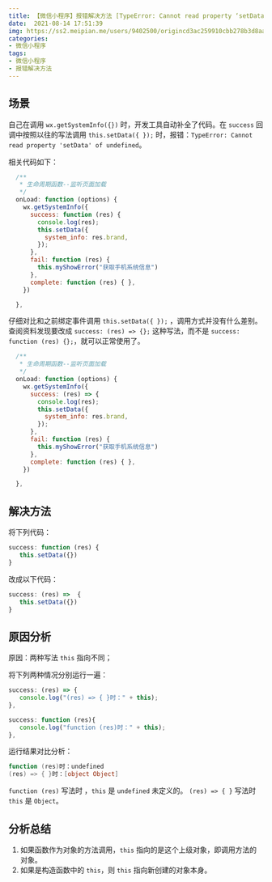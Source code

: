 ```yaml
---
title: 【微信小程序】报错解决方法 [TypeError: Cannot read property ‘setData‘ of undefined]
date:  2021-08-14 17:51:39
img: https://ss2.meipian.me/users/9402500/origincd3ac259910cbb278b3d8aae6a1bbea4.jpg?imageView2/2/w/750/h/1400/q/80
categories: 
- 微信小程序
tags:
- 微信小程序
- 报错解决方法
---
```


## 场景
自己在调用 `wx.getSystemInfo({})` 时，开发工具自动补全了代码。在 `success` 回调中按照以往的写法调用 `this.setData({ });` 时，报错：`TypeError: Cannot read property 'setData' of undefined`。

相关代码如下：

```javascript
  /**
   * 生命周期函数--监听页面加载
   */
  onLoad: function (options) {
    wx.getSystemInfo({
      success: function (res) {
        console.log(res);
        this.setData({
          system_info: res.brand,
        });
      },
      fail: function (res) {
        this.myShowError("获取手机系统信息")
      },
      complete: function (res) { },
    })

  },
```
仔细对比和之前绑定事件调用 `this.setData({ });` ，调用方式并没有什么差别。查阅资料发现要改成 `success: (res) => {};` 这种写法，而不是 `success: function (res) {};`，就可以正常使用了。

```javascript
  /**
   * 生命周期函数--监听页面加载
   */
  onLoad: function (options) {
    wx.getSystemInfo({
      success: (res) => {
        console.log(res);
        this.setData({
          system_info: res.brand,
        });
      },
      fail: function (res) {
        this.myShowError("获取手机系统信息")
      },
      complete: function (res) { },
    })

  },
```

## 解决方法
将下列代码：

```javascript
success: function (res) {
   this.setData({})
}
```
改成以下代码：

```javascript
success: (res) =>  {
   this.setData({})
}
```

## 原因分析
原因：两种写法 `this` 指向不同；

将下列两种情况分别运行一遍：
```javascript
success: (res) => {
   console.log("(res) => { }时：" + this);
},
```
```javascript
success: function (res){
   console.log("function (res)时：" + this);
},
```
运行结果对比分析：

```powershell
function (res)时：undefined
(res) => { }时：[object Object]
```
`function (res)` 写法时 ，`this` 是 `undefined` 未定义的。
`(res) => { }` 写法时 `this` 是 `Object`。

## 分析总结
1. 如果函数作为对象的方法调用，`this` 指向的是这个上级对象，即调用方法的对象。
2. 如果是构造函数中的 `this`，则 `this` 指向新创建的对象本身。